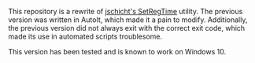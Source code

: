 This repository is a rewrite of [jschicht's SetRegTime](https://github.com/jschicht/SetRegTime)
utility. The previous version was written in AutoIt, which made it a pain to
modify. Additionally, the previous version did not always exit with the correct
exit code, which made its use in automated scripts troublesome.

This version has been tested and is known to work on Windows 10.
